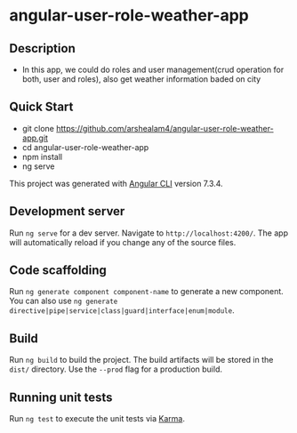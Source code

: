 # angular-user-role-weather-app

## Description

* In this app, we could do roles and user management(crud operation for both, user and roles), also get weather information baded on city


## Quick Start

* git clone https://github.com/arshealam4/angular-user-role-weather-app.git
* cd angular-user-role-weather-app
* npm install
* ng serve



This project was generated with [Angular CLI](https://github.com/angular/angular-cli) version 7.3.4.

## Development server

Run `ng serve` for a dev server. Navigate to `http://localhost:4200/`. The app will automatically reload if you change any of the source files.

## Code scaffolding

Run `ng generate component component-name` to generate a new component. You can also use `ng generate directive|pipe|service|class|guard|interface|enum|module`.

## Build

Run `ng build` to build the project. The build artifacts will be stored in the `dist/` directory. Use the `--prod` flag for a production build.

## Running unit tests

Run `ng test` to execute the unit tests via [Karma](https://karma-runner.github.io).
